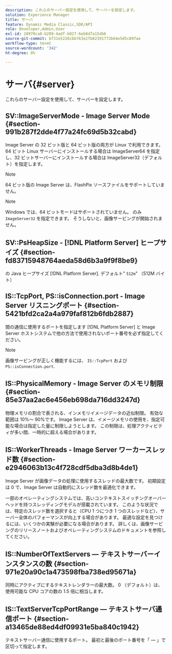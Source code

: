 ```yaml
---
description: これらのサーバー設定を使用して、サーバーを設定します。
solution: Experience Manager
title: サーバ
feature: Dynamic Media Classic,SDK/API
role: Developer,Admin,User
exl-id: 10970ca8-b209-4adf-b027-6eb8d7a15db6
source-git-commit: bf31e5226cbb763e2fb82391772b64e5d5c89fae
workflow-type: tm+mt
source-wordcount: '342'
ht-degree: 0%

---
```


# サーバ{#server}

これらのサーバー設定を使用して、サーバーを設定します。

## SV::ImageServerMode - Image Server Mode {#section-991b287f2dde4f77a24fc69d5b32cabd}

Image Server の 32 ビット版と 64 ビット版の両方が Linux で利用できます。 64 ビット Linux サーバーにインストールする場合は ImageServer64 を指定し、32 ビットサーバーにインストールする場合は ImageServer32（デフォルト）を指定します。

>[!NOTE]
>
>64 ビット版の Image Server は、FlashPix ソースファイルをサポートしていません。

>[!NOTE]
>
>Windows では、64 ビットモードはサポートされていません。 のみ `ImageServer32` を指定できます。 そうしないと、画像サービングが開始されません。

## SV::PsHeapSize - [!DNL Platform Server] ヒープサイズ {#section-fd83715948764aeda58d6b3a9f9f8be9}

の Java ヒープサイズ [!DNL Platform Server]. デフォルト&quot; `512m`&quot; （512M バイト）

## IS::TcpPort, PS::isConnection.port - Image Server リスニングポート {#section-5421bfd2ca2a4a979faf812b6fdb2887}

間の通信に使用するポートを指定します [!DNL Platform Server] と Image Server ホストシステムで他の方法で使用されないポート番号を必ず指定してください。

>[!NOTE]
>
>画像サービングが正しく機能するには、 `IS::TcpPort` および `PS::isConnection.port`.

## IS::PhysicalMemory - Image Server のメモリ制限 {#section-85e37aa2ac6e456eb698da716dd3247d}

物理メモリの割合で表される、インメモリイメージデータの近似制限。 有効な範囲は 10%～ 90%です。 Image Server は、イメージメモリの使用を、指定可能な場合は指定した量に制限しようとします。 この制限は、処理アクティビティが多い間、一時的に超える場合があります。

## IS::WorkerThreads - Image Server ワーカースレッド数 {#section-e2946063b13c4f728cdf5dba3d8b4de1}

Image Server が画像データの処理に使用するスレッドの最大数です。 初期設定は 0 で、Image Server は自動的にスレッド数を最適化できます。

一部のオペレーティングシステムでは、高いコンテキストスイッチングオーバーヘッドを持つスレッディングモデルが搭載されています。 このような状況では、特定のスレッド数を選択すると（CPU 1 つにつき 1 つのスレッドなど）、サーバー全体のパフォーマンスが向上する場合があります。 最適な設定を見つけるには、いくつかの実験が必要になる場合があります。 詳しくは、画像サービングのリリースノートおよびオペレーティングシステムのドキュメントを参照してください。

## IS::NumberOfTextServers — テキストサーバーインスタンスの数 {#section-971e20a90c1a473598fba738ed95671a}

同時にアクティブにするテキストレンダラーの最大数。 0 （デフォルト）は、使用可能な CPU コアの数の 1.5 倍に相当します。

## IS::TextServerTcpPortRange — テキストサーバ通信ポート {#section-a13465de88ed4df09931e5ba840c1942}

テキストサーバー通信に使用するポート。 最初と最後のポート番号を「 — 」で区切って指定します。

